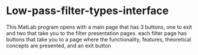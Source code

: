 # Low-pass-filter-types-interface
This MatLab program opens with a main page that has 3 buttons, one to exit and two that take you to the filter presentation pages.
each filter page has buttons that take you to a page where the functionality, features, theoretical concepts are presented, and an exit button
